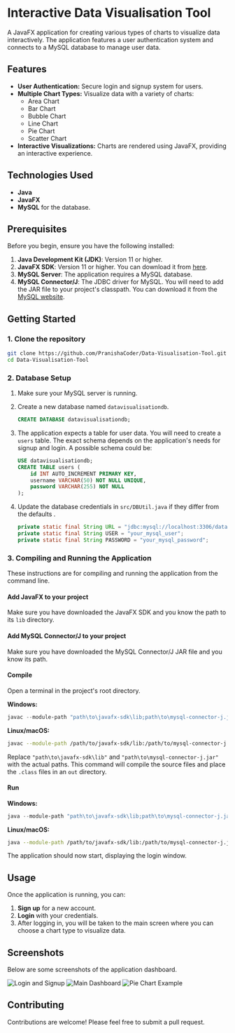 # Interactive Data Visualisation Tool

A JavaFX application for creating various types of charts to visualize data interactively. The application features a user authentication system and connects to a MySQL database to manage user data.

## Features

- **User Authentication:** Secure login and signup system for users.
- **Multiple Chart Types:** Visualize data with a variety of charts:
  - Area Chart
  - Bar Chart
  - Bubble Chart
  - Line Chart
  - Pie Chart
  - Scatter Chart
- **Interactive Visualizations:** Charts are rendered using JavaFX, providing an interactive experience.

## Technologies Used

- **Java**
- **JavaFX**
- **MySQL** for the database.

## Prerequisites

Before you begin, ensure you have the following installed:

1.  **Java Development Kit (JDK)**: Version 11 or higher.
2.  **JavaFX SDK**: Version 11 or higher. You can download it from [here](https://gluonhq.com/products/javafx/).
3.  **MySQL Server**: The application requires a MySQL database.
4.  **MySQL Connector/J**: The JDBC driver for MySQL. You will need to add the JAR file to your project's classpath. You can download it from the [MySQL website](https://dev.mysql.com/downloads/connector/j/).

## Getting Started

### 1. Clone the repository

```bash
git clone https://github.com/PranishaCoder/Data-Visualisation-Tool.git
cd Data-Visualisation-Tool
```


### 2. Database Setup

1.  Make sure your MySQL server is running.
2.  Create a new database named `datavisualisationdb`.
    ```sql
    CREATE DATABASE datavisualisationdb;
    ```
3.  The application expects a table for user data. You will need to create a `users` table. The exact schema depends on the application's needs for signup and login. A possible schema could be:
    ```sql
    USE datavisualisationdb;
    CREATE TABLE users (
        id INT AUTO_INCREMENT PRIMARY KEY,
        username VARCHAR(50) NOT NULL UNIQUE,
        password VARCHAR(255) NOT NULL
    );
    ```
4.  Update the database credentials in `src/DBUtil.java` if they differ from the defaults .

    ```java
    private static final String URL = "jdbc:mysql://localhost:3306/datavisualisationdb";
    private static final String USER = "your_mysql_user";
    private static final String PASSWORD = "your_mysql_password";
    ```

### 3. Compiling and Running the Application

These instructions are for compiling and running the application from the command line.

#### Add JavaFX to your project

Make sure you have downloaded the JavaFX SDK and you know the path to its `lib` directory.

#### Add MySQL Connector/J to your project

Make sure you have downloaded the MySQL Connector/J JAR file and you know its path.

#### Compile

Open a terminal in the project's root directory.

**Windows:**
```powershell
javac --module-path "path\to\javafx-sdk\lib;path\to\mysql-connector-j.jar" --add-modules javafx.controls,javafx.fxml,java.sql -d out src/*.java
```

**Linux/macOS:**
```bash
javac --module-path /path/to/javafx-sdk/lib:/path/to/mysql-connector-j.jar --add-modules javafx.controls,javafx.fxml,java.sql -d out src/*.java
```

Replace `"path\to\javafx-sdk\lib"` and `"path\to\mysql-connector-j.jar"` with the actual paths. This command will compile the source files and place the `.class` files in an `out` directory.

#### Run

**Windows:**
```powershell
java --module-path "path\to\javafx-sdk\lib;path\to\mysql-connector-j.jar" --add-modules javafx.controls,javafx.fxml,java.sql -cp out MainApp
```

**Linux/macOS:**
```bash
java --module-path /path/to/javafx-sdk/lib:/path/to/mysql-connector-j.jar --add-modules javafx.controls,javafx.fxml,java.sql -cp out MainApp
```

The application should now start, displaying the login window.

## Usage

Once the application is running, you can:
1.  **Sign up** for a new account.
2.  **Login** with your credentials.
3.  After logging in, you will be taken to the main screen where you can choose a chart type to visualize data.

## Screenshots

Below are some screenshots of the application dashboard.

![Login and Signup](https://github.com/user-attachments/assets/b191c400-b8d5-48e1-b6c3-7a0d893b7942)
![Main Dashboard](https://github.com/user-attachments/assets/dad2df6b-124c-40f4-a3b4-3490ed4b025a)
![Pie Chart Example](https://github.com/user-attachments/assets/3d90cdca-653e-4810-9e3a-dd97c555dc67)

## Contributing

Contributions are welcome! Please feel free to submit a pull request. 